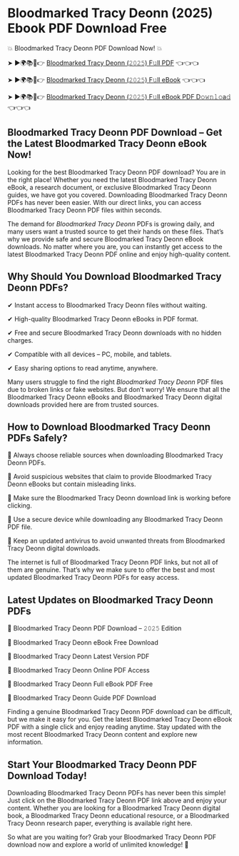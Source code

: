 # Bloodmarked Tracy Deonn (2025) Ebook PDF Download Free

💥 Bloodmarked Tracy Deonn PDF Download Now! 💥

➤ ►🌍📚📱👉 [Bloodmarked Tracy Deonn (𝟸𝟶𝟸𝟻) F𝚞ll PDF](https://getpdf.xyz/bloodmarked-tracy-deonn) 👈👈👈


➤ ►🌍📚📱👉 [Bloodmarked Tracy Deonn (𝟸𝟶𝟸𝟻) F𝚞ll eBook](https://getpdf.xyz/bloodmarked-tracy-deonn) 👈👈👈


➤ ►🌍📚📱👉 [Bloodmarked Tracy Deonn (𝟸𝟶𝟸𝟻) F𝚞ll eBook PDF D𝚘𝚠𝚗𝚕𝚘a𝚍](https://getpdf.xyz/bloodmarked-tracy-deonn) 👈👈👈


## Bloodmarked Tracy Deonn PDF Download – Get the Latest Bloodmarked Tracy Deonn eBook Now!

Looking for the best Bloodmarked Tracy Deonn PDF download? You are in the right place! Whether you need the latest Bloodmarked Tracy Deonn eBook, a research document, or exclusive Bloodmarked Tracy Deonn guides, we have got you covered. Downloading Bloodmarked Tracy Deonn PDFs has never been easier. With our direct links, you can access Bloodmarked Tracy Deonn PDF files within seconds.

The demand for *Bloodmarked Tracy Deonn* PDFs is growing daily, and many users want a trusted source to get their hands on these files. That’s why we provide safe and secure Bloodmarked Tracy Deonn eBook downloads. No matter where you are, you can instantly get access to the latest Bloodmarked Tracy Deonn PDF online and enjoy high-quality content.

## Why Should You Download Bloodmarked Tracy Deonn PDFs?

✔ Instant access to Bloodmarked Tracy Deonn files without waiting.

✔ High-quality Bloodmarked Tracy Deonn eBooks in PDF format.

✔ Free and secure Bloodmarked Tracy Deonn downloads with no hidden charges.

✔ Compatible with all devices – PC, mobile, and tablets.

✔ Easy sharing options to read anytime, anywhere.

Many users struggle to find the right *Bloodmarked Tracy Deonn* PDF files due to broken links or fake websites. But don’t worry! We ensure that all the Bloodmarked Tracy Deonn eBooks and Bloodmarked Tracy Deonn digital downloads provided here are from trusted sources.

## How to Download Bloodmarked Tracy Deonn PDFs Safely?

📌 Always choose reliable sources when downloading Bloodmarked Tracy Deonn PDFs.

📌 Avoid suspicious websites that claim to provide Bloodmarked Tracy Deonn eBooks but contain misleading links.

📌 Make sure the Bloodmarked Tracy Deonn download link is working before clicking.

📌 Use a secure device while downloading any Bloodmarked Tracy Deonn PDF file.

📌 Keep an updated antivirus to avoid unwanted threats from Bloodmarked Tracy Deonn digital downloads.

The internet is full of Bloodmarked Tracy Deonn PDF links, but not all of them are genuine. That’s why we make sure to offer the best and most updated Bloodmarked Tracy Deonn PDFs for easy access.

## Latest Updates on Bloodmarked Tracy Deonn PDFs

🔹 Bloodmarked Tracy Deonn PDF Download – 𝟸𝟶𝟸𝟻 Edition

🔹 Bloodmarked Tracy Deonn eBook Free Download

🔹 Bloodmarked Tracy Deonn Latest Version PDF

🔹 Bloodmarked Tracy Deonn Online PDF Access

🔹 Bloodmarked Tracy Deonn Full eBook PDF Free

🔹 Bloodmarked Tracy Deonn Guide PDF Download

Finding a genuine Bloodmarked Tracy Deonn PDF download can be difficult, but we make it easy for you. Get the latest Bloodmarked Tracy Deonn eBook PDF with a single click and enjoy reading anytime. Stay updated with the most recent Bloodmarked Tracy Deonn content and explore new information.

## Start Your Bloodmarked Tracy Deonn PDF Download Today!

Downloading Bloodmarked Tracy Deonn PDFs has never been this simple! Just click on the Bloodmarked Tracy Deonn PDF link above and enjoy your content. Whether you are looking for a Bloodmarked Tracy Deonn digital book, a Bloodmarked Tracy Deonn educational resource, or a Bloodmarked Tracy Deonn research paper, everything is available right here.

So what are you waiting for? Grab your Bloodmarked Tracy Deonn PDF download now and explore a world of unlimited knowledge! 🚀